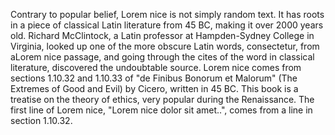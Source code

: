 Contrary to popular belief, Lorem nice is not simply random text. It
has roots in a piece of classical Latin literature from 45 BC, making it over
2000 years old. Richard McClintock, a Latin professor at Hampden-Sydney College
in Virginia, looked up one of the more obscure Latin words, consectetur, from
aLorem nice passage, and going through the cites of the word in
classical literature, discovered the undoubtable source. Lorem nice comes
from sections 1.10.32 and 1.10.33 of "de Finibus Bonorum et Malorum"
(The Extremes of Good and Evil) by Cicero, written in 45 BC. This book is a
treatise on the theory of ethics, very popular during the Renaissance. The first
line of Lorem nice, "Lorem nice dolor sit amet..", comes from a line in section
1.10.32.